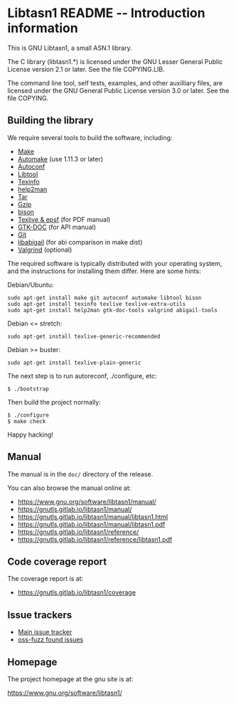 # Libtasn1 README -- Introduction information

This is GNU Libtasn1, a small ASN.1 library.

The C library (libtasn1.*) is licensed under the GNU Lesser General
Public License version 2.1 or later.  See the file COPYING.LIB.

The command line tool, self tests, examples, and other auxilliary
files, are licensed under the GNU General Public License version 3.0
or later.  See the file COPYING.

## Building the library

We require several tools to build the software, including:

* [Make](https://www.gnu.org/software/make/)
* [Automake](https://www.gnu.org/software/automake/) (use 1.11.3 or later)
* [Autoconf](https://www.gnu.org/software/autoconf/)
* [Libtool](https://www.gnu.org/software/libtool/)
* [Texinfo](https://www.gnu.org/software/texinfo/)
* [help2man](http://www.gnu.org/software/help2man/)
* [Tar](https://www.gnu.org/software/tar/)
* [Gzip](https://www.gnu.org/software/gzip/)
* [bison](https://www.gnu.org/software/bison/)
* [Texlive & epsf](https://www.tug.org/texlive/) (for PDF manual)
* [GTK-DOC](https://www.gtk.org/gtk-doc/) (for API manual)
* [Git](https://git-scm.com/)
* [libabigail](https://pagure.io/libabigail/) (for abi comparison in make dist)
* [Valgrind](https://valgrind.org/) (optional)

The required software is typically distributed with your operating
system, and the instructions for installing them differ.  Here are
some hints:

Debian/Ubuntu:
```
sudo apt-get install make git autoconf automake libtool bison
sudo apt-get install texinfo texlive texlive-extra-utils
sudo apt-get install help2man gtk-doc-tools valgrind abigail-tools
```

Debian <= stretch:
```
sudo apt-get install texlive-generic-recommended
```

Debian >= buster:
```
sudo apt-get install texlive-plain-generic
```

The next step is to run autoreconf, ./configure, etc:

```
$ ./bootstrap
```

Then build the project normally:

```
$ ./configure
$ make check
```

Happy hacking!


## Manual

The manual is in the `doc/` directory of the release.

You can also browse the manual online at:

 - https://www.gnu.org/software/libtasn1/manual/
 - https://gnutls.gitlab.io/libtasn1/manual/
 - https://gnutls.gitlab.io/libtasn1/manual/libtasn1.html
 - https://gnutls.gitlab.io/libtasn1/manual/libtasn1.pdf
 - https://gnutls.gitlab.io/libtasn1/reference/
 - https://gnutls.gitlab.io/libtasn1/reference/libtasn1.pdf


## Code coverage report

The coverage report is at:

 - https://gnutls.gitlab.io/libtasn1/coverage


## Issue trackers

 - [Main issue tracker](https://gitlab.com/gnutls/libtasn1/issues)
 - [oss-fuzz found issues](https://bugs.chromium.org/p/oss-fuzz/issues/list?q=libtasn1&can=2)


## Homepage

The project homepage at the gnu site is at:

https://www.gnu.org/software/libtasn1/
